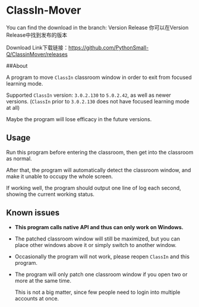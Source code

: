 # ClassIn-Mover

You can find the download in the branch: Version Release 你可以在Version Release中找到发布的版本

Download Link下载链接：https://github.com/PythonSmall-Q/ClassinMover/releases

##About

A program to move `ClassIn` classroom window in order to exit from focused learning mode.

Supported `ClassIn` version: `3.0.2.130` to `5.0.2.42`, as well as newer versions. (`ClassIn` prior to `3.0.2.130` does not have focused learning mode at all)

Maybe the program will lose efficacy in the future versions.

## Usage

Run this program before entering the classroom, then get into the classroom as normal.

After that, the program will automatically detect the classroom window, and make it unable to occupy the whole screen.

If working well, the program should output one line of log each second, showing the current working status.

## Known issues

- **This program calls native API and thus can only work on Windows.**

- The patched classroom window will still be maximized, but you can place other windows above it or simply switch to another window.

- Occasionally the program will not work, please reopen `ClassIn` and this program.

- The program will only patch one classroom window if you open two or more at the same time.

  This is not a big matter, since few people need to login into multiple accounts at once.
